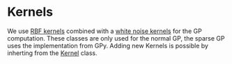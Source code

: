 # Kernels

We use [RBF kernels](rbf_kernel.py) combined with a [white noise kernels](white_noise_kernel.py) for the GP computation. 
These classes are only used for the normal GP, the sparse GP uses the implementation from GPy. 
Adding new Kernels is possible by inherting from the [Kernel](kernel.py) class.